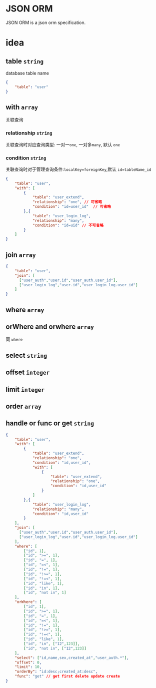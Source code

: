 # JSON ORM
JSON ORM is a json orm specification.

# idea

## table `string`
database table name 
```json
{
	"table": "user"
}
```
## with `array`
关联查询
### relationship `string`
关联查询时对应查询类型: 一对一`one`, 一对多`many`, 默认 `one`
### condition `string`
关联查询时对于管理查询条件:`localKey=foreignKey`,默认 `id=tableName_id`

```json
{
    "table": "user",
    "with": [
        {
            "table": "user_extend",
            "relationship": "one", // 可省略
            "condition": "id=user_id"  // 可省略
        },{
            "table": "user_login_log",
            "relationship": "many",
            "condition": "id=uid" // 不可省略
        }
    ]
}
```
## join `array`
```json
{
	"table": "user",
    "join": [
      ["user_auth","user.id","user_auth.user_id"],
      ["user_login_log","user.id","user_login_log.user_id"]
    ]
}
```


## where `array`
## orWhere and orwhere  `array`
同 `where`
## select `string`
## offset `integer`
## limit `integer`
## order `array`
## handle or func or get `string`

```json
{
	"table": "user",
    "with": [
        {
            "table": "user_extend",
            "relationship": "one",
            "condition": "id,user_id",
            "with": [
                {
                    "table": "user_extend",
                    "relationship": "one",
                    "condition": "id,user_id"
                }
            ]
        },{
            "table": "user_login_log",
            "relationship": "many",
            "condition": "id,user_id"
        }
    ],
    "join": [
      ["user_auth","user.id","user_auth.user_id"],
      ["user_login_log","user.id","user_login_log.user_id"]
    ],
	"where": [
		["id", 1],
		["id", ">=", 1],
		["id", "=", 1],
		["id", "=<", 1],
		["id", "!=", 1],
		["id", "!>=", 1],
		["id", "!=<", 1],
		["id", "like", 1],
		["id", "in", 1],
		["id", "not in", 1]
	],
	"orWhere": [
		["id", 1],
		["id", ">=", 1],
		["id", "=", 1],
		["id", "=<", 1],
		["id", "!=", 1],
		["id", "!>=", 1],
		["id", "!=<", 1],
		["id", "like", 1],
		["id", "in", ["12",123]],
		["id", "not in", ["12",123]]
	],
	"select": ["id,name,sex,created_at","user_auth.*"],
	"offset": 0,
	"limit": 10,
	"orderBy": "id:desc;created_at:desc",
	"func": "get" // get first delete update create
}
```
